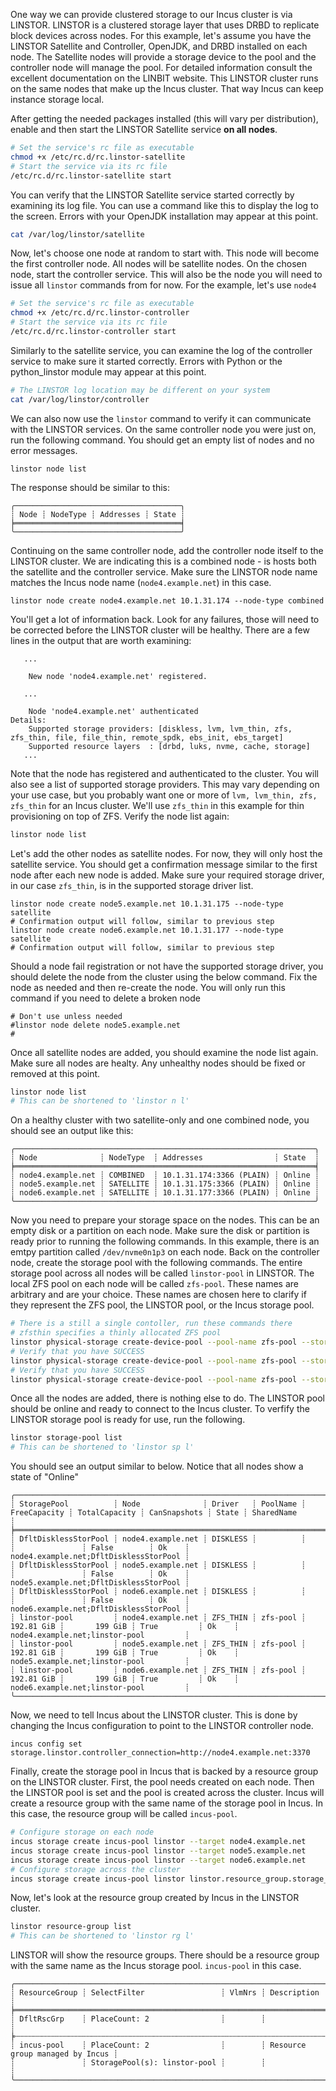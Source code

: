 One way we can provide clustered storage to our Incus cluster is via LINSTOR.  LINSTOR is a clustered storage layer that uses DRBD to replicate block devices across nodes.  For this example, let's assume you have the LINSTOR Satellite and Controller, OpenJDK, and DRBD installed on each node.  The Satellite nodes will provide a storage device to the pool and the controller node will manage the pool.  For detailed information consult the excellent documentation on the LINBIT website.  This LINSTOR cluster runs on the same nodes that make up the Incus cluster.  That way Incus can keep instance storage local.

After getting the needed packages installed (this will vary per distribution), enable and then start the LINSTOR Satellite service **on all nodes**. 

```bash
# Set the service's rc file as executable
chmod +x /etc/rc.d/rc.linstor-satellite
# Start the service via its rc file
/etc/rc.d/rc.linstor-satellite start
```

You can verify that the LINSTOR Satellite service started correctly by examining its log file.  You can use a command like this to display the log to the screen.  Errors with your OpenJDK installation may appear at this point.

```bash
cat /var/log/linstor/satellite
```

Now, let's choose one node at random to start with.  This node will become the first controller node.  All nodes will be satellite nodes.  On the chosen node, start the controller service.  This will also be the node you will need to issue all `linstor` commands from for now.  For the example, let's use `node4`

```bash
# Set the service's rc file as executable
chmod +x /etc/rc.d/rc.linstor-controller
# Start the service via its rc file
/etc/rc.d/rc.linstor-controller start
```

Similarly to the satellite service, you can examine the log of the controller service to make sure it started correctly.  Errors with Python or the python_linstor module may appear at this point.

```bash
# The LINSTOR log location may be different on your system
cat /var/log/linstor/controller
```

We can also now use the `linstor` command to verify it can communicate with the LINSTOR services.  On the same controller node you were just on, run the following command.  You should get an empty list of nodes and no error messages.

```bash/etc
linstor node list
```

The response should be similar to this:

```text
╭─────────────────────────────────────╮
┊ Node ┊ NodeType ┊ Addresses ┊ State ┊
╞═════════════════════════════════════╡
╰─────────────────────────────────────╯
```

Continuing on the same controller node, add the controller node itself to the LINSTOR cluster.  We are indicating this is a combined node - is hosts both the satellite and the controller service.  Make sure the LINSTOR node name matches the Incus node name (`node4.example.net`) in this case.

```
linstor node create node4.example.net 10.1.31.174 --node-type combined
```

You'll get a lot of information back.  Look for any failures, those will need to be corrected before the LINSTOR cluster will be healthy.  There are a few lines in the output that are worth examining:

```text
   ...

    New node 'node4.example.net' registered.

   ...

    Node 'node4.example.net' authenticated
Details:
    Supported storage providers: [diskless, lvm, lvm_thin, zfs, zfs_thin, file, file_thin, remote_spdk, ebs_init, ebs_target]
    Supported resource layers  : [drbd, luks, nvme, cache, storage]
   ...
```

Note that the node has registered and authenticated to the cluster.  You will also see a list of supported storage providers.  This may vary depending on your use case, but you probably want one or more of `lvm, lvm_thin, zfs, zfs_thin` for an Incus cluster.  We'll use `zfs_thin` in this example for thin provisioning on top of ZFS.  Verify the node list again:

```bash
linstor node list
```

Let's add the other nodes as satellite nodes.  For now, they will only host the satellite service.  You should get a confirmation message similar to the first node after each new node is added.  Make sure your required storage driver, in our case `zfs_thin`, is in the supported storage driver list.  

```
linstor node create node5.example.net 10.1.31.175 --node-type satellite
# Confirmation output will follow, similar to previous step
linstor node create node6.example.net 10.1.31.177 --node-type satellite
# Confirmation output will follow, similar to previous step
```

Should a node fail registration or not have the supported storage driver, you should delete the node from the cluster using the below command.  Fix the node as needed and then re-create the node.  You will only run this command if you need to delete a broken node

```
# Don't use unless needed
#linstor node delete node5.example.net
#
```

Once all satellite nodes are added, you should examine the node list again.  Make sure all nodes are healty.  Any unhealthy nodes should be fixed or removed at this point.  

```bash
linstor node list
# This can be shortened to 'linstor n l'
```

On a healthy cluster with two satellite-only and one combined node, you should see an output like this:

```text
╭───────────────────────────────────────────────────────────────────╮
┊ Node              ┊ NodeType  ┊ Addresses                ┊ State  ┊
╞═══════════════════════════════════════════════════════════════════╡
┊ node4.example.net ┊ COMBINED  ┊ 10.1.31.174:3366 (PLAIN) ┊ Online ┊
┊ node5.example.net ┊ SATELLITE ┊ 10.1.31.175:3366 (PLAIN) ┊ Online ┊
┊ node6.example.net ┊ SATELLITE ┊ 10.1.31.177:3366 (PLAIN) ┊ Online ┊
╰───────────────────────────────────────────────────────────────────╯
```

Now you need to prepare your storage space on the nodes.  This can be an empty disk or a partition on each node.  Make sure the disk or partition is ready prior to running the following commands. In this example, there is an emtpy partition called `/dev/nvme0n1p3` on each node.  Back on the controller node, create the storage pool with the following commands.  The entire storage pool across all nodes will be called `linstor-pool` in LINSTOR.  The local ZFS pool on each node will be called `zfs-pool`.  These names are arbitrary and are your choice.  These names are chosen here to clarify if they represent the ZFS pool, the LINSTOR pool, or the Incus storage pool.

```bash
# There is a still a single contoller, run these commands there
# zfsthin specifies a thinly allocated ZFS pool
linstor physical-storage create-device-pool --pool-name zfs-pool --storage-pool linstor-pool zfsthin node4.example.net /dev/nvme0n1p3
# Verify that you have SUCCESS
linstor physical-storage create-device-pool --pool-name zfs-pool --storage-pool linstor-pool zfsthin node5.example.net /dev/nvme0n1p3
# Verify that you have SUCCESS
linstor physical-storage create-device-pool --pool-name zfs-pool --storage-pool linstor-pool zfsthin node6.example.net /dev/nvme0n1p3
```

Once all the nodes are added, there is nothing else to do.  The LINSTOR pool should be online and ready to connect to the Incus cluster.  To verfify the LINSTOR storage pool is ready for use, run the following.

```bash
linstor storage-pool list
# This can be shortened to 'linstor sp l'
```

You should see an output similar to below.  Notice that all nodes show a state of "Online"

```text
╭───────────────────────────────────────────────────────────────────────────────────────────────────────────────────────────────────────────────────────────────╮
┊ StoragePool          ┊ Node              ┊ Driver   ┊ PoolName ┊ FreeCapacity ┊ TotalCapacity ┊ CanSnapshots ┊ State ┊ SharedName                             ┊
╞═══════════════════════════════════════════════════════════════════════════════════════════════════════════════════════════════════════════════════════════════╡
┊ DfltDisklessStorPool ┊ node4.example.net ┊ DISKLESS ┊          ┊              ┊               ┊ False        ┊ Ok    ┊ node4.example.net;DfltDisklessStorPool ┊
┊ DfltDisklessStorPool ┊ node5.example.net ┊ DISKLESS ┊          ┊              ┊               ┊ False        ┊ Ok    ┊ node5.example.net;DfltDisklessStorPool ┊
┊ DfltDisklessStorPool ┊ node6.example.net ┊ DISKLESS ┊          ┊              ┊               ┊ False        ┊ Ok    ┊ node6.example.net;DfltDisklessStorPool ┊
┊ linstor-pool         ┊ node4.example.net ┊ ZFS_THIN ┊ zfs-pool ┊   192.81 GiB ┊       199 GiB ┊ True         ┊ Ok    ┊ node4.example.net;linstor-pool         ┊
┊ linstor-pool         ┊ node5.example.net ┊ ZFS_THIN ┊ zfs-pool ┊   192.81 GiB ┊       199 GiB ┊ True         ┊ Ok    ┊ node5.example.net;linstor-pool         ┊
┊ linstor-pool         ┊ node6.example.net ┊ ZFS_THIN ┊ zfs-pool ┊   192.81 GiB ┊       199 GiB ┊ True         ┊ Ok    ┊ node6.example.net;linstor-pool         ┊
╰───────────────────────────────────────────────────────────────────────────────────────────────────────────────────────────────────────────────────────────────╯
```

Now, we need to tell Incus about the LINSTOR cluster.  This is done by changing the Incus configuration to point to the LINSTOR controller node.

```
incus config set storage.linstor.controller_connection=http://node4.example.net:3370
```

Finally, create the storage pool in Incus that is backed by a resource group on the LINSTOR cluster.  First, the pool needs created on each node.  Then the LINSTOR pool is set and the pool is created across the cluster.  Incus will create a resource group with the same name of the storage pool in Incus.  In this case, the resource group will be called `incus-pool`.

```bash
# Configure storage on each node
incus storage create incus-pool linstor --target node4.example.net
incus storage create incus-pool linstor --target node5.example.net
incus storage create incus-pool linstor --target node6.example.net
# Configure storage across the cluster
incus storage create incus-pool linstor linstor.resource_group.storage_pool=linstor-pool
```

Now, let's look at the resource group created by Incus in the LINSTOR cluster.

```bash
linstor resource-group list
# This can be shortened to 'linstor rg l'
```

LINSTOR will show the resource groups.  There should be a resource group with the same name as the Incus storage pool.  `incus-pool` in this case.

```textile
╭─────────────────────────────────────────────────────────────────────────────────────────╮
┊ ResourceGroup ┊ SelectFilter                 ┊ VlmNrs ┊ Description                     ┊
╞═════════════════════════════════════════════════════════════════════════════════════════╡
┊ DfltRscGrp    ┊ PlaceCount: 2                ┊        ┊                                 ┊
╞┄┄┄┄┄┄┄┄┄┄┄┄┄┄┄┄┄┄┄┄┄┄┄┄┄┄┄┄┄┄┄┄┄┄┄┄┄┄┄┄┄┄┄┄┄┄┄┄┄┄┄┄┄┄┄┄┄┄┄┄┄┄┄┄┄┄┄┄┄┄┄┄┄┄┄┄┄┄┄┄┄┄┄┄┄┄┄┄┄╡
┊ incus-pool    ┊ PlaceCount: 2                ┊        ┊ Resource group managed by Incus ┊
┊               ┊ StoragePool(s): linstor-pool ┊        ┊                                 ┊
╰─────────────────────────────────────────────────────────────────────────────────────────╯
```


